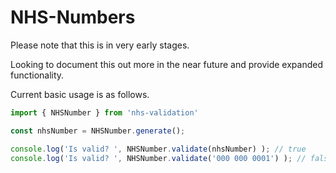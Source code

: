 # NHS-Numbers

Please note that this is in very early stages.

Looking to document this out more in the near future and provide expanded functionality.

Current basic usage is as follows.

```js
import { NHSNumber } from 'nhs-validation'

const nhsNumber = NHSNumber.generate();

console.log('Is valid? ', NHSNumber.validate(nhsNumber) ); // true
console.log('Is valid? ', NHSNumber.validate('000 000 0001') ); // false
```
